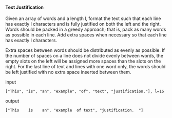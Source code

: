 #### Text Justification
Given an array of words and a length l, format the text such that each line has exactly l characters and is fully justified on both the left and the right. Words should be packed in a greedy approach; that is, pack as many words as possible in each line. Add extra spaces when necessary so that each line has exactly l characters.

Extra spaces between words should be distributed as evenly as possible. If the number of spaces on a line does not divide evenly between words, the empty slots on the left will be assigned more spaces than the slots on the right. For the last line of text and lines with one word only, the words should be left justified with no extra space inserted between them.

input

``["This", "is", "an", "example", "of", "text", "justification."], l=16``

output

``["This    is    an", "example  of text", "justification.  "]``